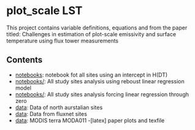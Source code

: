 # plot_scale LST 

This project contains variable definitions, equations and  from the paper titled: Challenges in estimation of plot-scale emissivity and surface temperature using flux tower measurements

## Contents

- [notebooks](/Notebook/HDT_mx+c.ipynb): 
notebook fot all sites using an intercept in H(DT)
- [notebooks/](/Notebook/HDT_mx.ipynb): 
All study sites analysis using reboust linear regression model
- [notebooks/](/Notebook/HDT_mx.ipynb):
All study sites analysis forcing linear regression through zero
- [data](tern):  Data of north aurstalian sites
- [data](fluxnet):  Data from fluxnet sites
- [data](MODIS):  MODIS terra MODA011
-[latex]
paper plots and texfile


